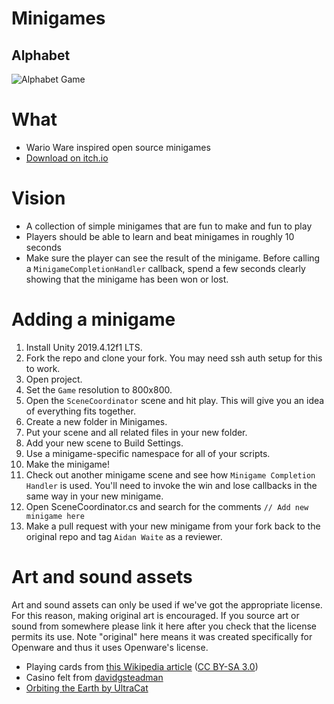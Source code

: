 # Minigames

## Alphabet
![Alphabet Game](https://media1.giphy.com/media/GoB7E91rYrQUtgB9MU/giphy.gif)

# What
- Wario Ware inspired open source minigames
- [Download on itch.io](https://aidanwaite.itch.io/openware)

# Vision
- A collection of simple minigames that are fun to make and fun to play
- Players should be able to learn and beat minigames in roughly 10 seconds
- Make sure the player can see the result of the minigame. Before calling a `MinigameCompletionHandler` callback, spend a few seconds clearly showing that the minigame has been won or lost.

# Adding a minigame
1. Install Unity 2019.4.12f1 LTS.
2. Fork the repo and clone your fork. You may need ssh auth setup for this to work.
3. Open project.
4. Set the `Game` resolution to 800x800.
5. Open the `SceneCoordinator` scene and hit play. This will give you an idea of everything fits together.
6. Create a new folder in Minigames.
7. Put your scene and all related files in your new folder.
8. Add your new scene to Build Settings.
9. Use a minigame-specific namespace for all of your scripts.
10. Make the minigame!
11. Check out another minigame scene and see how `Minigame Completion Handler` is used. You'll need to invoke the win and lose callbacks in the same way in your new minigame.
12. Open SceneCoordinator.cs and search for the comments `// Add new minigame here`
13. Make a pull request with your new minigame from your fork back to the original repo and tag `Aidan Waite` as a reviewer.

# Art and sound assets
Art and sound assets can only be used if we've got the appropriate license. For this reason, making original art is encouraged. If you source art or sound from somewhere please link it here after you check that the license permits its use. Note "original" here means it was created specifically for Openware and thus it uses Openware's license.

- Playing cards from [this Wikipedia article](https://en.wikipedia.org/wiki/Standard_52-card_deck) ([CC BY-SA 3.0](http://creativecommons.org/licenses/by-sa/3.0/))
- Casino felt from [davidgsteadman](https://flic.kr/p/ibmNwe)
- [Orbiting the Earth by UltraCat](https://freemusicarchive.org/music/UltraCat/Orbiting_the_Earth/ultracat_-_01_-_orbiting_the_earth)
